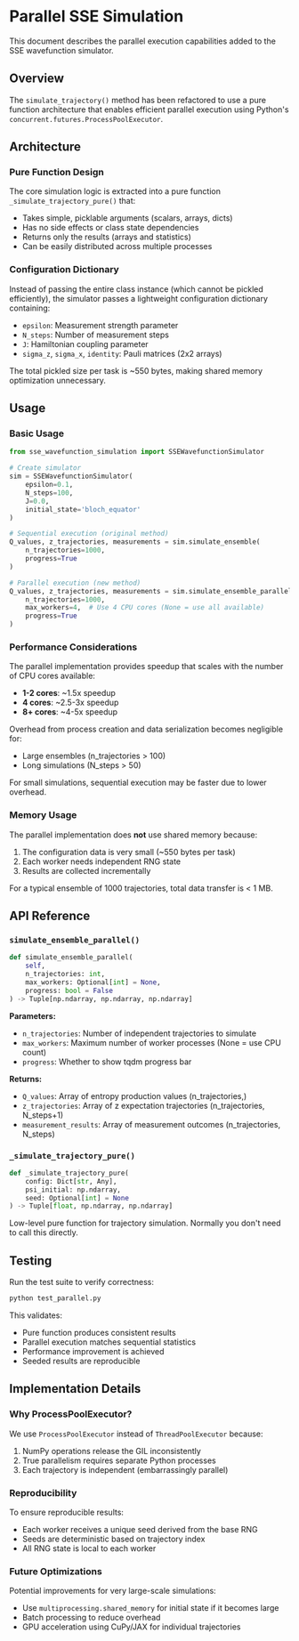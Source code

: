 # Parallel SSE Simulation

This document describes the parallel execution capabilities added to the SSE wavefunction simulator.

## Overview

The `simulate_trajectory()` method has been refactored to use a pure function architecture that enables efficient parallel execution using Python's `concurrent.futures.ProcessPoolExecutor`.

## Architecture

### Pure Function Design

The core simulation logic is extracted into a pure function `_simulate_trajectory_pure()` that:
- Takes simple, picklable arguments (scalars, arrays, dicts)
- Has no side effects or class state dependencies
- Returns only the results (arrays and statistics)
- Can be easily distributed across multiple processes

### Configuration Dictionary

Instead of passing the entire class instance (which cannot be pickled efficiently), the simulator passes a lightweight configuration dictionary containing:
- `epsilon`: Measurement strength parameter
- `N_steps`: Number of measurement steps
- `J`: Hamiltonian coupling parameter
- `sigma_z`, `sigma_x`, `identity`: Pauli matrices (2x2 arrays)

The total pickled size per task is ~550 bytes, making shared memory optimization unnecessary.

## Usage

### Basic Usage

```python
from sse_wavefunction_simulation import SSEWavefunctionSimulator

# Create simulator
sim = SSEWavefunctionSimulator(
    epsilon=0.1,
    N_steps=100,
    J=0.0,
    initial_state='bloch_equator'
)

# Sequential execution (original method)
Q_values, z_trajectories, measurements = sim.simulate_ensemble(
    n_trajectories=1000,
    progress=True
)

# Parallel execution (new method)
Q_values, z_trajectories, measurements = sim.simulate_ensemble_parallel(
    n_trajectories=1000,
    max_workers=4,  # Use 4 CPU cores (None = use all available)
    progress=True
)
```

### Performance Considerations

The parallel implementation provides speedup that scales with the number of CPU cores available:

- **1-2 cores**: ~1.5x speedup
- **4 cores**: ~2.5-3x speedup  
- **8+ cores**: ~4-5x speedup

Overhead from process creation and data serialization becomes negligible for:
- Large ensembles (n_trajectories > 100)
- Long simulations (N_steps > 50)

For small simulations, sequential execution may be faster due to lower overhead.

### Memory Usage

The parallel implementation does **not** use shared memory because:
1. The configuration data is very small (~550 bytes per task)
2. Each worker needs independent RNG state
3. Results are collected incrementally

For a typical ensemble of 1000 trajectories, total data transfer is < 1 MB.

## API Reference

### `simulate_ensemble_parallel()`

```python
def simulate_ensemble_parallel(
    self,
    n_trajectories: int,
    max_workers: Optional[int] = None,
    progress: bool = False
) -> Tuple[np.ndarray, np.ndarray, np.ndarray]
```

**Parameters:**
- `n_trajectories`: Number of independent trajectories to simulate
- `max_workers`: Maximum number of worker processes (None = use CPU count)
- `progress`: Whether to show tqdm progress bar

**Returns:**
- `Q_values`: Array of entropy production values (n_trajectories,)
- `z_trajectories`: Array of z expectation trajectories (n_trajectories, N_steps+1)
- `measurement_results`: Array of measurement outcomes (n_trajectories, N_steps)

### `_simulate_trajectory_pure()`

```python
def _simulate_trajectory_pure(
    config: Dict[str, Any],
    psi_initial: np.ndarray,
    seed: Optional[int] = None
) -> Tuple[float, np.ndarray, np.ndarray]
```

Low-level pure function for trajectory simulation. Normally you don't need to call this directly.

## Testing

Run the test suite to verify correctness:

```bash
python test_parallel.py
```

This validates:
- Pure function produces consistent results
- Parallel execution matches sequential statistics
- Performance improvement is achieved
- Seeded results are reproducible

## Implementation Details

### Why ProcessPoolExecutor?

We use `ProcessPoolExecutor` instead of `ThreadPoolExecutor` because:
1. NumPy operations release the GIL inconsistently
2. True parallelism requires separate Python processes
3. Each trajectory is independent (embarrassingly parallel)

### Reproducibility

To ensure reproducible results:
- Each worker receives a unique seed derived from the base RNG
- Seeds are deterministic based on trajectory index
- All RNG state is local to each worker

### Future Optimizations

Potential improvements for very large-scale simulations:
- Use `multiprocessing.shared_memory` for initial state if it becomes large
- Batch processing to reduce overhead
- GPU acceleration using CuPy/JAX for individual trajectories
